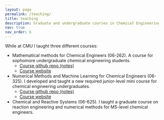 ```yaml
---
layout: page
permalink: /teaching/
title: teaching
description: Graduate and undergraduate courses in Chemical Engineering at CMU
nav: true
nav_order: 6
---
```


While at CMU I taught three different courses:
* Mathematical methods for Chemical Engineers (06-262). A course for sophomore undergraduate chemical engineering students. 
  * [Course github repo (notes)](https://github.com/ulissigroup/math-methods-chemical-engineering)
  * [Course website](https://ulissigroup.cheme.cmu.edu/math-methods-chemical-engineering/intro.html)
* Numerical Methods and Machine Learning for Chemical Engineers (06-325). I developed and taught a new required junior-level mini course for chemical engineering undergraduates.
  * [Course github repo (notes)](https://github.com/ulissigroup/F22-06-325)
  * [Course website](https://ulissigroup.cheme.cmu.edu/F22-06-325/intro.html)
* Chemical and Reactive Systems (06-625). I taught a graduate course on reaction engineering and numerical methods for MS-level chemical engineers.    